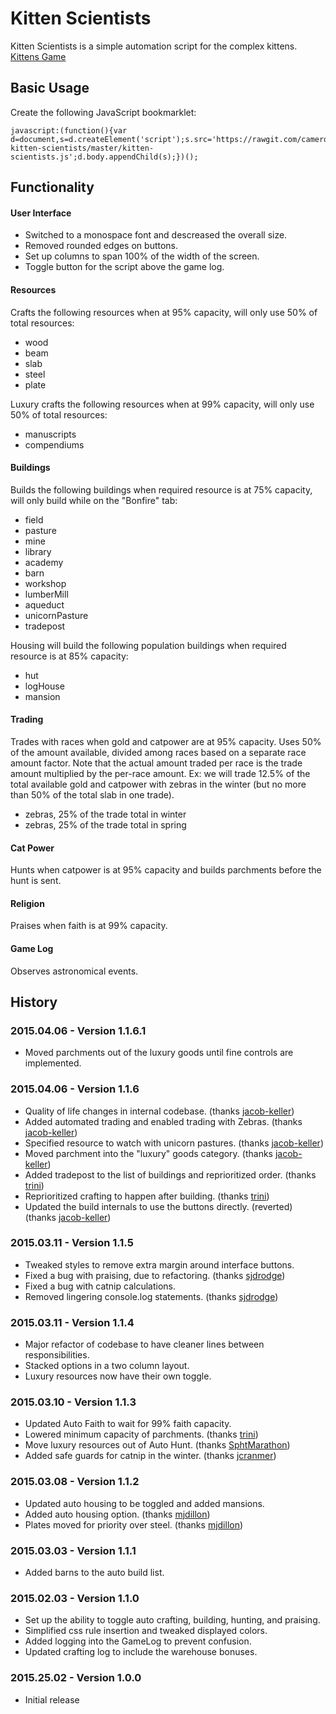 # Kitten Scientists

Kitten Scientists is a simple automation script for the complex kittens. [Kittens Game](http://bloodrizer.ru/games/kittens/)

## Basic Usage

Create the following JavaScript bookmarklet:

```
javascript:(function(){var d=document,s=d.createElement('script');s.src='https://rawgit.com/cameroncondry/cbc-kitten-scientists/master/kitten-scientists.js';d.body.appendChild(s);})();
```

## Functionality

#### User Interface

- Switched to a monospace font and descreased the overall size.
- Removed rounded edges on buttons.
- Set up columns to span 100% of the width of the screen.
- Toggle button for the script above the game log.

#### Resources

Crafts the following resources when at 95% capacity, will only use 50% of total resources:

- wood
- beam
- slab
- steel
- plate

Luxury crafts the following resources when at 99% capacity, will only use 50% of total resources:

- manuscripts
- compendiums

#### Buildings

Builds the following buildings when required resource is at 75% capacity, will only build while on the "Bonfire" tab:

- field
- pasture
- mine
- library
- academy
- barn
- workshop
- lumberMill
- aqueduct
- unicornPasture
- tradepost

Housing will build the following population buildings when required resource is at 85% capacity:

- hut
- logHouse
- mansion

#### Trading

Trades with races when gold and catpower are at 95% capacity. Uses 50% of the amount available, divided among races based on a separate race amount factor. Note that the actual amount traded per race is the trade amount multiplied by the per-race amount. Ex: we will trade 12.5% of the total available gold and catpower with zebras in the winter (but no more than 50% of the total slab in one trade).

- zebras, 25% of the trade total in winter
- zebras, 25% of the trade total in spring

#### Cat Power

Hunts when catpower is at 95% capacity and builds parchments before the hunt is sent.

#### Religion

Praises when faith is at 99% capacity.

#### Game Log

Observes astronomical events.

## History

### 2015.04.06 - Version 1.1.6.1

- Moved parchments out of the luxury goods until fine controls are implemented.

### 2015.04.06 - Version 1.1.6

- Quality of life changes in internal codebase. (thanks [jacob-keller](https://github.com/jacob-keller))
- Added automated trading and enabled trading with Zebras. (thanks [jacob-keller](https://github.com/jacob-keller))
- Specified resource to watch with unicorn pastures. (thanks [jacob-keller](https://github.com/jacob-keller))
- Moved parchment into the "luxury" goods category. (thanks [jacob-keller](https://github.com/jacob-keller))
- Added tradepost to the list of buildings and reprioritized order. (thanks [trini](https://github.com/trini))
- Reprioritized crafting to happen after building. (thanks [trini](https://github.com/trini))
- Updated the build internals to use the buttons directly. (reverted) (thanks [jacob-keller](https://github.com/jacob-keller))

### 2015.03.11 - Version 1.1.5

- Tweaked styles to remove extra margin around interface buttons.
- Fixed a bug with praising, due to refactoring. (thanks [sjdrodge](https://github.com/sjdrodge))
- Fixed a bug with catnip calculations.
- Removed lingering console.log statements. (thanks [sjdrodge](https://github.com/sjdrodge))

### 2015.03.11 - Version 1.1.4

- Major refactor of codebase to have cleaner lines between responsibilities.
- Stacked options in a two column layout.
- Luxury resources now have their own toggle.

### 2015.03.10 - Version 1.1.3

- Updated Auto Faith to wait for 99% faith capacity.
- Lowered minimum capacity of parchments. (thanks [trini](https://github.com/trini))
- Move luxury resources out of Auto Hunt. (thanks [SphtMarathon](https://www.reddit.com/user/SphtMarathon))
- Added safe guards for catnip in the winter. (thanks [jcranmer](https://github.com/jcranmer))

### 2015.03.08 - Version 1.1.2

- Updated auto housing to be toggled and added mansions.
- Added auto housing option. (thanks [mjdillon](https://github.com/mjdillon))
- Plates moved for priority over steel. (thanks [mjdillon](https://github.com/mjdillon))

### 2015.03.03 - Version 1.1.1

- Added barns to the auto build list.

### 2015.02.03 - Version 1.1.0

- Set up the ability to toggle auto crafting, building, hunting, and praising.
- Simplified css rule insertion and tweaked displayed colors.
- Added logging into the GameLog to prevent confusion.
- Updated crafting log to include the warehouse bonuses.

### 2015.25.02 - Version 1.0.0

- Initial release
